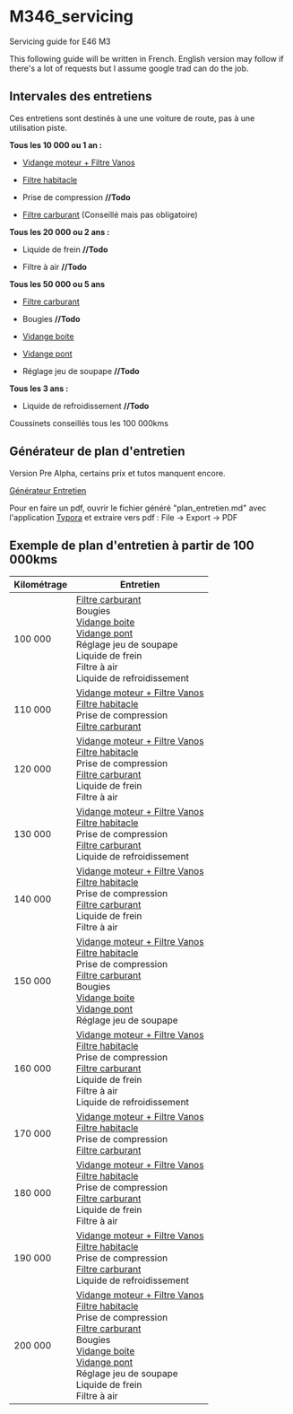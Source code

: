 # M346_servicing
Servicing guide for E46 M3

This following guide will be written in French. English version may follow if there's a lot of requests but I assume google trad can do the job.

## Intervales des entretiens

Ces entretiens sont destinés à une une voiture de route, pas à une utilisation piste.

**Tous les 10 000 ou 1 an :**

- [Vidange moteur + Filtre Vanos](/vidange_moteur.mkd)

- [Filtre habitacle](/filtre_habitacle.mkd)

- Prise de compression **//Todo**

- [Filtre carburant](/filtre_carburant.mkd) (Conseillé mais pas obligatoire)

**Tous les 20 000 ou 2 ans :**

- Liquide de frein **//Todo**

- Filtre à air **//Todo**

**Tous les 50 000 ou 5 ans**

- [Filtre carburant](/filtre_carburant.mkd)

- Bougies **//Todo**

- [Vidange boite](/vidange_boite.mkd)

- [Vidange pont](/vidange_pont.mkd)

- Réglage jeu de soupape **//Todo**

**Tous les 3 ans :**

- Liquide de refroidissement **//Todo**

Coussinets conseillés tous les 100 000kms

## Générateur de plan d'entretien

Version Pre Alpha, certains prix et tutos manquent encore.

[Générateur Entretien](https://github.com/YulCmr/M346_servicing/raw/master/plan_entretien_M346.exe)

Pour en faire un pdf, ouvrir le fichier généré "plan_entretien.md" avec l'application [Typora](https://typora.io/#windows) et extraire vers pdf : File -> Export -> PDF

## Exemple de plan d'entretien à partir de 100 000kms

| Kilométrage | Entretien               |
|-------------|-------------------------|
| 100 000     |  [Filtre carburant](/filtre_carburant.mkd)<br>Bougies<br>[Vidange boite](/vidange_boite.mkd)<br>[Vidange pont](/vidange_pont.mkd)<br>Réglage jeu de soupape<br>Liquide de frein<br>Filtre à air<br>Liquide de refroidissement|
| 110 000     |  [Vidange moteur + Filtre Vanos](/vidange_moteur.mkd)<br>[Filtre habitacle](/filtre_habitacle.mkd)<br>Prise de compression<br>[Filtre carburant](/filtre_carburant.mkd)|
| 120 000     |  [Vidange moteur + Filtre Vanos](/vidange_moteur.mkd)<br>[Filtre habitacle](/filtre_habitacle.mkd)<br>Prise de compression<br>[Filtre carburant](/filtre_carburant.mkd)<br>Liquide de frein<br>Filtre à air|
| 130 000     |  [Vidange moteur + Filtre Vanos](/vidange_moteur.mkd)<br>[Filtre habitacle](/filtre_habitacle.mkd)<br>Prise de compression<br>[Filtre carburant](/filtre_carburant.mkd)<br>Liquide de refroidissement|
| 140 000     |  [Vidange moteur + Filtre Vanos](/vidange_moteur.mkd)<br>[Filtre habitacle](/filtre_habitacle.mkd)<br>Prise de compression<br>[Filtre carburant](/filtre_carburant.mkd)<br>Liquide de frein<br>Filtre à air|
| 150 000     |  [Vidange moteur + Filtre Vanos](/vidange_moteur.mkd)<br>[Filtre habitacle](/filtre_habitacle.mkd)<br>Prise de compression<br>[Filtre carburant](/filtre_carburant.mkd)<br>Bougies<br>[Vidange boite](/vidange_boite.mkd)<br>[Vidange pont](/vidange_pont.mkd)<br>Réglage jeu de soupape|
| 160 000     |  [Vidange moteur + Filtre Vanos](/vidange_moteur.mkd)<br>[Filtre habitacle](/filtre_habitacle.mkd)<br>Prise de compression<br>[Filtre carburant](/filtre_carburant.mkd)<br>Liquide de frein<br>Filtre à air<br>Liquide de refroidissement|
| 170 000     |  [Vidange moteur + Filtre Vanos](/vidange_moteur.mkd)<br>[Filtre habitacle](/filtre_habitacle.mkd)<br>Prise de compression<br>[Filtre carburant](/filtre_carburant.mkd)|
| 180 000     |  [Vidange moteur + Filtre Vanos](/vidange_moteur.mkd)<br>[Filtre habitacle](/filtre_habitacle.mkd)<br>Prise de compression<br>[Filtre carburant](/filtre_carburant.mkd)<br>Liquide de frein<br>Filtre à air|
| 190 000     |  [Vidange moteur + Filtre Vanos](/vidange_moteur.mkd)<br>[Filtre habitacle](/filtre_habitacle.mkd)<br>Prise de compression<br>[Filtre carburant](/filtre_carburant.mkd)<br>Liquide de refroidissement|
| 200 000     |  [Vidange moteur + Filtre Vanos](/vidange_moteur.mkd)<br>[Filtre habitacle](/filtre_habitacle.mkd)<br>Prise de compression<br>[Filtre carburant](/filtre_carburant.mkd)<br>Bougies<br>[Vidange boite](/vidange_boite.mkd)<br>[Vidange pont](/vidange_pont.mkd)<br>Réglage jeu de soupape<br>Liquide de frein<br>Filtre à air|
